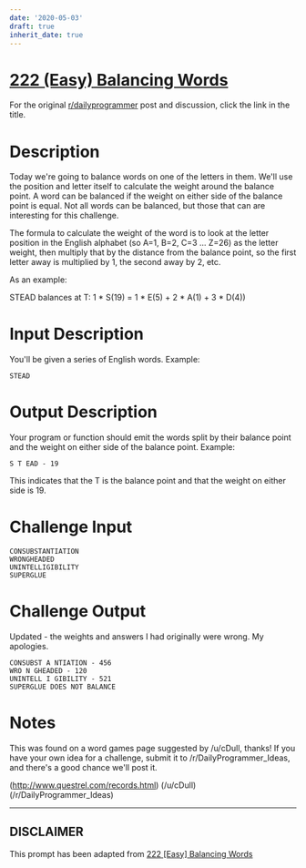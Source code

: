 ```yaml
---
date: '2020-05-03'
draft: true
inherit_date: true
---
```


# [222 (Easy) Balancing Words](https://www.reddit.com/r/dailyprogrammer/comments/3c9a9h/20150706_challenge_222_easy_balancing_words/)

For the original [r/dailyprogrammer](https://www.reddit.com/r/dailyprogrammer/) post and discussion, click the link in the title.

# Description
Today we're going to balance words on one of the letters in them. We'll use the position and letter itself to calculate the weight around the balance point. A word can be balanced if the weight on either side of the balance point is equal. Not all words can be balanced, but those that can are interesting for this challenge.

The formula to calculate the weight of the word is to look at the letter position in the English alphabet (so A=1, B=2, C=3 ... Z=26) as the letter weight, then multiply that by the distance from the balance point, so the first letter away is multiplied by 1, the second away by 2, etc. 

As an example:

STEAD balances at T: 1 * S(19) = 1 * E(5) + 2 * A(1) + 3 * D(4))

# Input Description
You'll be given a series of English words. Example:


```
STEAD
```
# Output Description
Your program or function should emit the words split by their balance point and the weight on either side of the balance point. Example:


```
S T EAD - 19
```
This indicates that the T is the balance point and that the weight on either side is 19.

# Challenge Input

```
CONSUBSTANTIATION
WRONGHEADED
UNINTELLIGIBILITY
SUPERGLUE
```
# Challenge Output
Updated - the weights and answers I had originally were wrong. My apologies. 


```
CONSUBST A NTIATION - 456
WRO N GHEADED - 120
UNINTELL I GIBILITY - 521    
SUPERGLUE DOES NOT BALANCE
```
# Notes
This was found on a word games page suggested by /u/cDull, thanks! If you have your own idea for a challenge, submit it to /r/DailyProgrammer_Ideas, and there's a good chance we'll post it.

(http://www.questrel.com/records.html)
(/u/cDull)
(/r/DailyProgrammer_Ideas)

----
## **DISCLAIMER**
This prompt has been adapted from [222 [Easy] Balancing Words](https://www.reddit.com/r/dailyprogrammer/comments/3c9a9h/20150706_challenge_222_easy_balancing_words/
)
